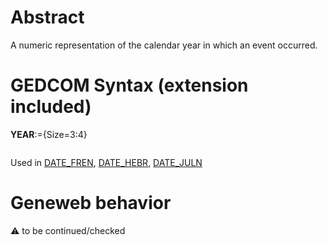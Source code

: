 ﻿# Abstract
A numeric representation of the calendar year in which an event occurred.


# GEDCOM Syntax (extension included)

**YEAR**:={Size=3:4}
<pre>
</pre>
Used in <a href=Ged.DATE_FREN.md>DATE_FREN</a>, <a href=Ged.DATE_HEBR.md>DATE_HEBR</a>, <a href=Ged.DATE_JULN.md>DATE_JULN</a><br />

# Geneweb behavior


:warning: to be continued/checked

